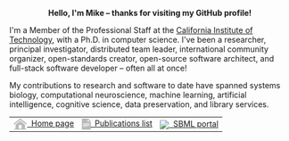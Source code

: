 <p align="center"><b>Hello, I'm Mike &ndash; thanks for visiting my GitHub profile!</b></p>

I'm a Member of the Professional Staff at the [California Institute of Technology](https://www.caltech.edu), with a Ph.D. in computer science. I've been a researcher, principal investigator, distributed team leader, international community organizer, open-standards creator, open-source software architect, and full-stack software developer &ndash; often all at once!

My contributions to research and software to date have spanned systems biology, computational neuroscience, machine learning, artificial intelligence, cognitive science, data preservation, and library services.

<p align="center">
<table align="center">
<tr><td>
<a href="https://www.cds.caltech.edu/~mhucka"><img align="center" height="20" src="https://github.com/mhucka/mhucka/blob/main/.graphics/home.png">&nbsp;&nbsp;Home page</a>
</td><td>
<a href="https://scholar.google.com/citations?user=uXGtUyYAAAAJ&pagesize=100"><img align="center" height="20" src="https://github.com/mhucka/mhucka/blob/main/.graphics/document.png">&nbsp;&nbsp;Publications list</a>
</td><td>
<a href="https://sbml.org"><img align="center" height="20" src="https://raw.githubusercontent.com/sbmlteam/sbml-org-website/main/site/static/img/icon-192.png">&nbsp;&nbsp;SBML portal</a>
</td></tr>
</table>
</p>
